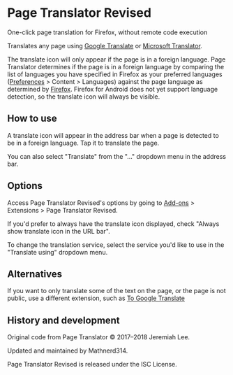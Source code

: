 # Page Translator Revised

One-click page translation for Firefox, without remote code execution

Translates any page using [Google Translate](https://translate.google.com/manager/website/) or [Microsoft Translator](https://msdn.microsoft.com/en-us/library/mt146808.aspx).

The translate icon will only appear if the page is in a foreign language. Page Translator determines if the page is in a foreign language by comparing the list of languages you have specified in Firefox as your preferred languages (<a href="about:preferences#content">Preferences</a> > Content > Languages) against the page language as determined by <a href="https://developer.mozilla.org/en-US/Add-ons/WebExtensions/API/tabs/detectLanguage">Firefox</a>. Firefox for Android does not yet support language detection, so the translate icon will always be visible.

## How to use

A translate icon will appear in the address bar when a page is detected to be in a foreign language. Tap it to translate the page.

You can also select "Translate" from the "..." dropdown menu in the address bar.

## Options

Access Page Translator Revised's options by going to <a href="about:addons">Add-ons</a> > Extensions > Page Translator Revised.

If you'd prefer to always have the translate icon displayed, check "Always show translate icon in the URL bar".

To change the translation service, select the service you'd like to use in the "Translate using" dropdown menu.

## Alternatives

If you want to only translate some of the text on the page, or the page is not public, use a different extension, such as [To Google Translate](https://github.com/itsecurityco/to-google-translate)

## History and development

Original code from Page Translator © 2017–2018 Jeremiah Lee. 

Updated and maintained by Mathnerd314.

Page Translator Revised is released under the ISC License.

